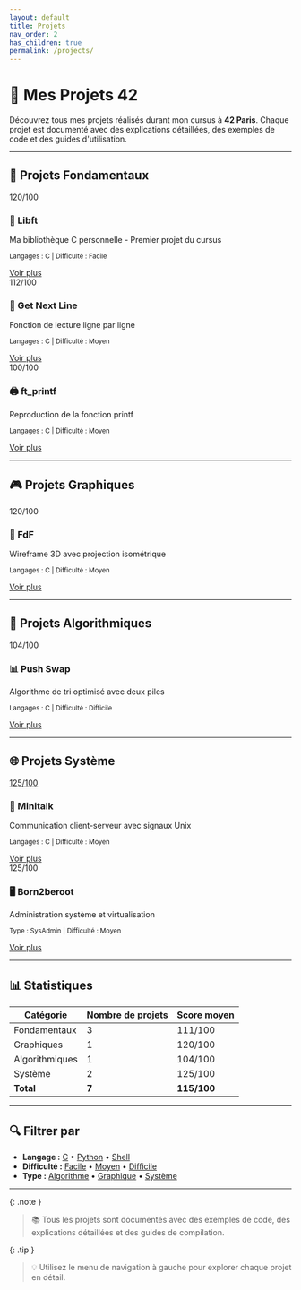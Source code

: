 ```yaml
---
layout: default
title: Projets
nav_order: 2
has_children: true
permalink: /projects/
---
```


# 📁 Mes Projets 42

Découvrez tous mes projets réalisés durant mon cursus à **42 Paris**. Chaque projet est documenté avec des explications détaillées, des exemples de code et des guides d'utilisation.

---

## 🌟 Projets Fondamentaux

<div class="card-container">
  <div class="project-card">
    <span class="badge badge-success">120/100</span>
    <h3>🔷 Libft</h3>
    <p>Ma bibliothèque C personnelle - Premier projet du cursus</p>
    <p><small>Langages : C | Difficulté : Facile</small></p>
    <a href="{{ site.baseurl }}/projects/libft" class="btn btn-primary">Voir plus</a>
  </div>

  <div class="project-card">
    <span class="badge badge-success">112/100</span>
    <h3>📄 Get Next Line</h3>
    <p>Fonction de lecture ligne par ligne</p>
    <p><small>Langages : C | Difficulté : Moyen</small></p>
    <a href="{{ site.baseurl }}/projects/get-next-line" class="btn btn-primary">Voir plus</a>
  </div>

  <div class="project-card">
    <span class="badge badge-success">100/100</span>
    <h3>🖨️ ft_printf</h3>
    <p>Reproduction de la fonction printf</p>
    <p><small>Langages : C | Difficulté : Moyen</small></p>
    <a href="{{ site.baseurl }}/projects/ft-printf" class="btn btn-primary">Voir plus</a>
  </div>
</div>

---

## 🎮 Projets Graphiques

<div class="card-container">
  <div class="project-card">
    <span class="badge badge-success">120/100</span>
    <h3>🎨 FdF</h3>
    <p>Wireframe 3D avec projection isométrique</p>
    <p><small>Langages : C | Difficulté : Moyen</small></p>
    <a href="{{ site.baseurl }}/projects/fdf" class="btn btn-primary">Voir plus</a>
  </div>
</div>

---

## 🧮 Projets Algorithmiques

<div class="card-container">
  <div class="project-card">
    <span class="badge badge-success">104/100</span>
    <h3>📊 Push Swap</h3>
    <p>Algorithme de tri optimisé avec deux piles</p>
    <p><small>Langages : C | Difficulté : Difficile</small></p>
    <a href="{{ site.baseurl }}/projects/push-swap" class="btn btn-primary">Voir plus</a>
  </div>
</div>

---

## 🌐 Projets Système

<div class="card-container">
  <div class="project-card">
    <a href ![Score](https://img.shields.io/badge/Score-120%2F100-success)
>125/100</a>
    <h3>📡 Minitalk</h3>
    <p>Communication client-serveur avec signaux Unix</p>
    <p><small>Langages : C | Difficulté : Moyen</small></p>
    <a href="{{ site.baseurl }}/projects/minitalk" class="btn btn-primary">Voir plus</a>
  </div>

  <div class="project-card">
    <span class="badge badge-success">125/100</span>
    <h3>🖥️ Born2beroot</h3>
    <p>Administration système et virtualisation</p>
    <p><small>Type : SysAdmin | Difficulté : Moyen</small></p>
    <a href="{{ site.baseurl }}/projects/born2beroot" class="btn btn-primary">Voir plus</a>
  </div>
</div>

---

## 📊 Statistiques

| Catégorie | Nombre de projets | Score moyen |
|-----------|-------------------|-------------|
| Fondamentaux | 3 | 111/100 |
| Graphiques | 1 | 120/100 |
| Algorithmiques | 1 | 104/100 |
| Système | 2 | 125/100 |
| **Total** | **7** | **115/100** |

---

## 🔍 Filtrer par

- **Langage :** [C](#) • [Python](#) • [Shell](#)
- **Difficulté :** [Facile](#) • [Moyen](#) • [Difficile](#)
- **Type :** [Algorithme](#) • [Graphique](#) • [Système](#)

---

{: .note }
> 📚 Tous les projets sont documentés avec des exemples de code, des explications détaillées et des guides de compilation.

{: .tip }
> 💡 Utilisez le menu de navigation à gauche pour explorer chaque projet en détail.